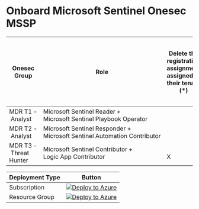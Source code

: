 # Onboard Microsoft Sentinel Onesec MSSP

| Onesec Group         | Role | Delete the registration assignment assigned to their tenant (*) | Create and run Playbooks | Create automation Rules to run Playbooks | Can run Playbook Manually | Create and edit workbooks, analytic rules and other Azure Sentinel Resources | Manage incidents (dismiss, assign etc) | View data, incidents, dashboards and other Azure Sentinel resources |
|----------------------|------|----------------------------------------------------------------|--------------------------|------------------------------------------|--------------------------|--------------------------------------------------------------------|-------------------------------------|------------------------------------------------------------|
| MDR&nbsp;T1&nbsp;-&nbsp;Analyst     | Microsoft&nbsp;Sentinel&nbsp;Reader + Microsoft&nbsp;Sentinel&nbsp;Playbook&nbsp;Operator | | &nbsp;&nbsp;&nbsp;&nbsp;&nbsp;X&emsp;&emsp;&emsp; | | | | | &nbsp;&nbsp;&nbsp;X&emsp;&emsp;&emsp; |
| MDR&nbsp;T2&nbsp;-&nbsp;Analyst     | Microsoft&nbsp;Sentinel&nbsp;Responder + Microsoft&nbsp;Sentinel&nbsp;Automation&nbsp;Contributor | | &emsp;&emsp;&emsp;X&emsp;&emsp;&emsp; | | &emsp;&emsp;&emsp;X&emsp;&emsp;&emsp; | | | &emsp;&emsp;&emsp;X&emsp;&emsp;&emsp; |
| MDR&nbsp;T3&nbsp;-&nbsp;Threat Hunter | Microsoft&nbsp;Sentinel&nbsp;Contributor + Logic&nbsp;App&nbsp;Contributor | &emsp;&emsp;&emsp;X&emsp;&emsp;&emsp; | &emsp;&emsp;&emsp;X&emsp;&emsp;&emsp; | &emsp;&emsp;&emsp;X&emsp;&emsp;&emsp; | &emsp;&emsp;&emsp;X&emsp;&emsp;&emsp; | &emsp;&emsp;&emsp;X&emsp;&emsp;&emsp; | &emsp;&emsp;&emsp;X&emsp;&emsp;&emsp; | &emsp;&emsp;&emsp;X&emsp;&emsp;&emsp; |




|Deployment Type | Button |
|----------------|--------|
| Subscription   | [![Deploy to Azure](https://aka.ms/deploytoazurebutton)](https://portal.azure.com/#create/Microsoft.Template/uri/https%3A%2F%2Fraw.githubusercontent.com%2Fsorcia25%2FMSSPOnboard%2Fmain%2FOnboard%2520Subscription%2FdelegatedResourceManagement.json) |
| Resource Group | [![Deploy to Azure](https://aka.ms/deploytoazurebutton)](https://portal.azure.com/#create/Microsoft.Template/uri/https%3A%2F%2Fraw.githubusercontent.com%2Fsorcia25%2FMSSPOnboard%2Fmain%2FOnboard%2520a%2520Resource%2520Group%2FrgDelegatedResourceManagement.json) |
